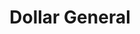 ---
title: "Dollar General"
url: /indianapolis/dollar-general-central-avenue/
shop: variety store
---